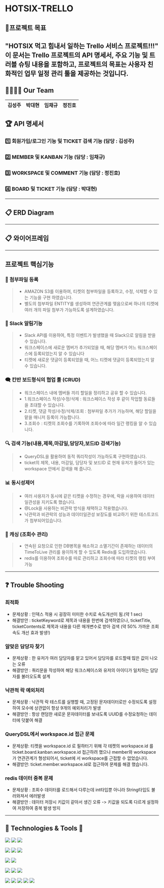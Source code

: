 # HOTSIX-TRELLO


## 🏁프로젝트 목표
"HOTSIX 먹고 힘내서 일하는 Trello 서비스 프로젝트!!!" 
이 문서는 Trello 프로젝트의 API 명세서, 주요 기능 및 트러블 슈팅 내용을 포함하고, 프로젝트의 목표는 사용자 친화적인 업무 일정 관리 툴을 제공하는 것입니다.
---

## 👨‍👩‍👧‍👦 Our Team

|김성주|박대현|임채규|정진호|
|:-:|:--:|:---:|:---:|

## 🏆 API 명세서

### 1️⃣ 회원가입/로그인 기능 및 TICKET 검색 기능 (담당 : 김성주)

### 2️⃣ MEMBER 및 KANBAN 기능 (담당 : 임채규)

### 3️⃣ WORKSPACE 및 COMMENT 기능 (담당 : 정진호)

### 4️⃣ BOARD 및 TICKET 기능 (담당 : 박대현)

---

## 📋 ERD Diagram


---
## 📋 와이어프레임


---

## 프로젝트 핵심기능

### 🔔 첨부파일 등록

> * AMAZON S3를 이용하여, 티켓의 첨부파일을 등록하고, 수정, 삭제할 수 있는 기능을 구현 하였습니다.
> * 별도의 첨부파일 ENTITY를 생성하여 연관관계를 맺음으로써 하나의 티켓에 여러 개의 파일 첨부가 가능하도록 설계하였습니다.

### 📢 Slack 알림기능

> * Slack API를 이용하여, 특정 이벤트가 발생했을 때 Slack으로 알림을 받을 수 있습니다.
> * 워크스페이스에 새로운 멤버가 추가되었을 때, 해당 멤버가 어느 워크스페이스에 등록되었는지 알 수 있습니다
> * 티켓에 새로운 댓글이 등록되었을 때, 어느 티켓에 댓글이 등록되었는지 알 수 있습니다.

### 🗨 칸반 보드형식의 협업 툴 (CRUD)

> * 워크스페이스 내에 멤버들 끼리 할일을 정리하고 공유 할 수 있습니다.
> * 1.워크스페이스 작성/수정/삭제 : 워크스페이스 작성 후 같이 작업할 동료들을 초대할 수 있습니다.
> * 2.티켓, 댓글 작성/수정/삭제/조회 : 첨부파일 추가가 가능하며, 해당 할일을 맡을 매니저 등록이 가능합니다.
> * 3.조회수 : 티켓의 조회수를 기록하여 조회수에 따라 일간 랭킹을 알 수 있습니다.

### 🔍 검색 기능(내용,제목,마감일,담당자,보드ID 검색기능)

> * QueryDSL을 활용하여 동적 쿼리작성이 가능하도록 구현하였습니다.
> * ticket의 제목, 내용, 마감일, 담당자 및 보드ID 로 현재 유저가 들어가 있는 workspace 안에서 검색을 해 줍니다.

### 📊 동시성제어

> * 여러 사용자가 동시에 같은 티켓을 수정하는 경우에, 락을 사용하여 데이터 일관성을 지키도록 했습니다.
> * @Lock을 사용하는 비관락 방식을 채택하고 적용했습니다.
> * 낙관락과 비관락의 성능과 데이터일관성 보장도를 비교하기 위한 테스트코드가 첨부되어있습니다.

### 🚨 캐싱 (조회수 관리)
> * 연속된 요청으로 인한 DB병목을 해소하고 소멸기간이 존재하는 데이터의 TimeToLive 관리를 용이하게 할 수 있도록 Redis를 도입하였습니다.
> * redis를 이용하여 조회수를 따로 관리하고 조회수에 따라 티켓의 랭킹 부여 가능

---

## ❓ Trouble Shooting

### 최적화
- 문제상황 : 인덱스 적용 시 굉장히 미미한 수치로 속도개선이 됨.(약 1 sec)
- 해결방안 : ticketKeyword로 제목과 내용을 한번에 검색하였으나, ticketTitle, ticketContents로 제목과 내용을 다른 매개변수로 받아 검색 (약 50% 가까운 조회속도 개선 효과 발생!)
### 알맞은 담당자 찾기
- 문제상황 : 한 유저가 여러 담당자를 맡고 있어서 담당자를 로드할때 많은 값이 나오는 오류
- 해결방안 : 쿼리문을 작성하여 해당 워크스페이스와 유저의 아이디가 일치하는 담당자를 불러오도록 설계
### 낙관적 락 예외처리
- 문제상황 : 낙관적 락 테스트를 실행할 때, 고정된 문자데이터로만 수정되도록 설정하여 모수에 상관없이 항상 9개의 예외처리가 발생
- 해결방안 : 항상 랜덤한 새로운 문자데이터를 보내도록 UUID를 수정요청하는 데이터에 덧붙여 해결 
### QueryDSL에서 workspace.id 접근 문제
- 문제상황: 티켓을 workspace.id 로 필하터기 위해 각 테켓의 workspace.id 를 ticket.board.kanban.workspace.id 접근하려 했으나 member와 workspace가 연관관계가 형성되어서, ticket에
서 workspace를 근접할 수 없었습니다.
- 해결방안: ticket.member.workspace.id로 접근하여 문제를 해결 했습니다.
### redis 데이터 중복 문제
- 문제상황 : 조회수 데이터를 로드해서 다루는데 int타입뿐 아니라 String타입도 불러와져서 에러발생
- 해결방안 : 데이터 저장시 키값이 같아서 생긴 오류 -> 키값을 되도록 다르게 설정하여 저장하여 중복 발생 방지

---

## 📝 Technologies & Tools 📝

<img src="https://img.shields.io/badge/java-007396?style=for-the-badge&logo=java&logoColor=white"> <img src="https://img.shields.io/badge/SpringBoot-6DB33F?style=for-the-badge&logo=springboot&logoColor=white"/> <img src="https://img.shields.io/badge/SpringSecurity-6DB33F?style=for-the-badge&logo=SpringSecurity&logoColor=white"/>

<img src="https://img.shields.io/badge/MySQL-4479A1?style=for-the-badge&logo=MySQL&logoColor=white"/> <img src="https://img.shields.io/badge/Redis-DC382D?style=for-the-badge&logo=Redis&logoColor=white"/> <img src="https://img.shields.io/badge/Gradle-02303A?style=for-the-badge&logo=Gradle&logoColor=white"/> 

<img src="https://img.shields.io/badge/AmazonEC2-FF9900?style=for-the-badge&logo=AmazonEC2&logoColor=white"/> <img src="https://img.shields.io/badge/AmazonS3-569A31?style=for-the-badge&logo=AmazonS3&logoColor=white"/>

<img src="https://img.shields.io/badge/git-F05032?style=for-the-badge&logo=git&logoColor=white"/> <img src="https://img.shields.io/badge/github-181717?style=for-the-badge&logo=github&logoColor=white"/>  <img src="https://img.shields.io/badge/GithubActions-2088FF?style=for-the-badge&logo=githubactions&logoColor=white"/>  

<img src="https://img.shields.io/badge/IntelliJIDEA-000000?style=for-the-badge&logo=IntelliJIDEA&logoColor=white"/>  <img src="https://img.shields.io/badge/Postman-FF6C37?style=for-the-badge&logo=Postman&logoColor=white"/> <img src="https://img.shields.io/badge/Notion-000000?style=for-the-badge&logo=Notion&logoColor=white"/> <img src="https://img.shields.io/badge/Slack-4A154B?style=for-the-badge&logo=slack&logoColor=white"/>  <img src="https://img.shields.io/badge/Figma-F24E1E?style=for-the-badge&logo=figma&logoColor=white"/>
